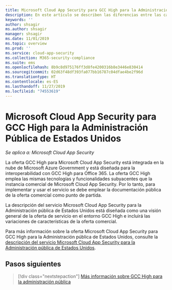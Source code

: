 ```yaml
---
title: Microsoft Cloud App Security para GCC High para la Administración Pública de Estados Unidos
description: En este artículo se describen las diferencias entre las características de Microsoft Cloud App Security para GCC High para la Administración Pública de Estados Unidos y la oferta comercial.
keywords: ''
author: shsagir
ms.author: shsagir
manager: shsagir
ms.date: 11/01/2019
ms.topic: overview
ms.prod: ''
ms.service: cloud-app-security
ms.collection: M365-security-compliance
ms.suite: ems
ms.openlocfilehash: 8b9c8d975176ff3d8fe4200316b8e3446e830414
ms.sourcegitcommit: 02d63f48df393fa077bb16787c04dfae4be2f96d
ms.translationtype: HT
ms.contentlocale: es-ES
ms.lasthandoff: 11/27/2019
ms.locfileid: "74553619"
---
```

# <a name="microsoft-cloud-app-security-for-us-government-gcc-high"></a>Microsoft Cloud App Security para GCC High para la Administración Pública de Estados Unidos

*Se aplica a: Microsoft Cloud App Security*

La oferta GCC High para Microsoft Cloud App Security está integrada en la nube de Microsoft Azure Government y está diseñada para la interoperabilidad con GCC High para Office 365. La oferta GCC High emplea las mismas tecnologías y funcionalidades subyacentes que la instancia comercial de Microsoft Cloud App Security. Por lo tanto, para implementar y usar el servicio se debe emplear la documentación pública de la oferta comercial como punto de partida.

La descripción del servicio Microsoft Cloud App Security para la Administración pública de Estados Unidos está diseñada como una visión general de la oferta de servicio en el entorno GCC High e incluirá las variaciones de características de la oferta comercial.

Para más información sobre la oferta Microsoft Cloud App Security para GCC High para la Administración pública de Estados Unidos, consulte la [descripción del servicio Microsoft Cloud App Security para la Administración pública de Estados Unidos](/enterprise-mobility-security/solutions/ems-cloud-app-security-govt-service-description).

## <a name="next-steps"></a>Pasos siguientes

> [!div class="nextstepaction"]
> [Más información sobre GCC High para la administración pública](/enterprise-mobility-security/solution/ems-security-govt-description)
